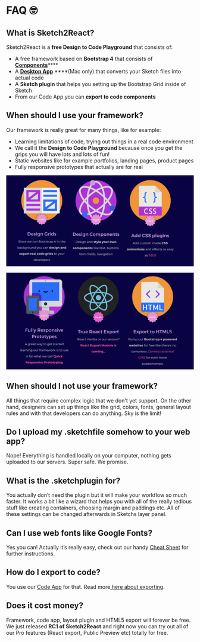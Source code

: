 # FAQ 🤓

## What is Sketch2React?

Sketch2React is a **free Design to Code Playground** that consists of:

* A free framework based on **Bootstrap 4** that consists of [**Components**](https://sketch2react.gitbook.io/sketch2react-io/develop/components)\*\*\*\*
* A [**Desktop App**](https://sketch2react.gitbook.io/sketch2react-io/develop/code-app) ****\(Mac only\) that converts your Sketch files into actual code
* A **Sketch plugin** that helps you setting up the Bootstrap Grid inside of Sketch
* From our Code App you can **export to code components**

## When should I use your framework?

Our framework is really great for many things, like for example:

* Learning limitations of code, trying out things in a real code environment
* We call it the **Design to Code Playground** because once you get the grips you will have lots and lots of fun!
* Static websites like for example portfolios, landing pages, product pages
* Fully responsive prototypes that actually are for real

![Nice image that explains a few thingies](.gitbook/assets/ska-rmavbild-2019-02-15-kl.-11.03.51.png)

![](.gitbook/assets/ska-rmavbild-2019-02-15-kl.-11.04.09.png)

## When should I not use your framework?

All things that require complex logic that we don't yet support. On the other hand, designers can set up things like the grid, colors, fonts, general layout rules and with that developers can do anything. Sky is the limit!

## Do I upload my .sketchfile somehow to your web app?

Nope! Everything is handled locally on your computer, nothing gets uploaded to our servers. Super safe. We promise.

## What is the .sketchplugin for?

You actually don’t need the plugin but it will make your workflow so much faster. It works a bit like a wizard that helps you with all of the really tedious stuff like creating containers, choosing margin and paddings etc. All of these settings can be changed afterwards in Sketchs layer panel.

## Can I use web fonts like Google Fonts?

Yes you can! Actually it’s really easy, check out our handy [Cheat Sheet](https://sketch2react.gitbook.io/sketch2react-io/~/edit/drafts/-LLAM2hl82xAVmvUkC0F/faq) for further instructions.

## How do I export to code?

You use our [Code App](https://sketch2react.gitbook.io/sketch2react-io/~/edit/drafts/-LWFdY0D2JIlwF8q6ksG/develop/code-app) for that. Read more[ here about exporting](https://sketch2react.gitbook.io/sketch2react-io/develop/exporting-to-code).

## Does it cost money?

Framework, code app, layout plugin and HTML5 export will forever be free. We just released **RC1 of Sketch2React** and right now you can try out all of our Pro features \(React export, Public Preview etc\) totally for free. 



